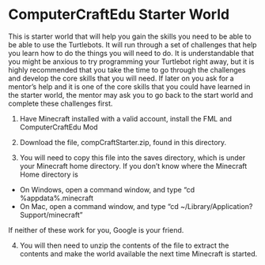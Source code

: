ComputerCraftEdu Starter World
==============================

This is starter world that will help you gain the skills you need to be able to be able to use the Turtlebots.  It will run through a set of challenges that help you learn how to do the things you will need to do. It is understandable that you might be anxious to try programming your Turtlebot right away, but it is highly recommended that you take the time to go through the challenges and develop the core skills that you will need. If later on you ask for a mentor’s help and it is one of the core skills that you could have learned in the starter world, the mentor may ask you to go back to the start world and complete these challenges first.  

1. Have Minecraft installed with a valid account, install the FML and ComputerCraftEdu Mod

2. Download the file, compCraftStarter.zip, found in this directory.

3. You will need to copy this file into the saves directory, which is under your Minecraft home directory. If you don’t know where the Minecraft Home directory is

  * On Windows, open a command window, and type “cd %appdata%\.minecraft
  * On Mac, open a command window, and type “cd ~/Library/Application?Support/minecraft”

  If neither of these work for you, Google is your friend.

4. You will then need to unzip the contents of the file to extract the contents and make the world available the next time Minecraft is started. 

